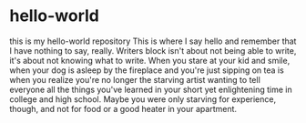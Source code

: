 # hello-world
this is my hello-world repository
This is where I say hello and remember that I have nothing to say, really. Writers block isn't about not being able to write, it's about not knowing what to write. When you stare at your kid and smile, when your dog is asleep by the fireplace and you're just sipping on tea is when you realize you're no longer the starving artist wanting to tell everyone all the things you've learned in your short yet enlightening time in college and high school. Maybe you were only starving for experience, though, and not for food or a good heater in your apartment.

